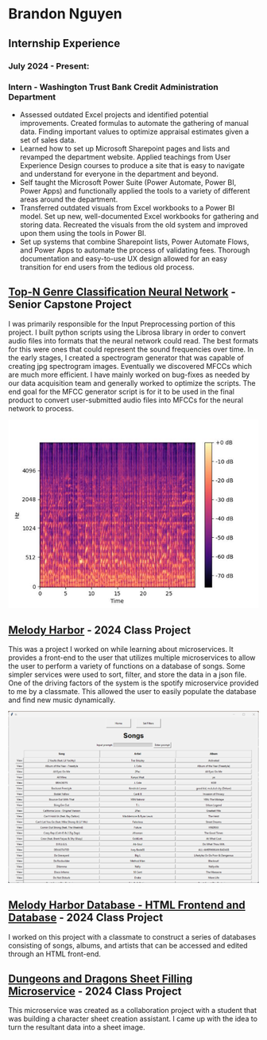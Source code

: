 # Brandon Nguyen


## Internship Experience
  ### July 2024 - Present:
  ### Intern - Washington Trust Bank Credit Administration Department
* Assessed outdated Excel projects and identified potential improvements. Created formulas to automate the gathering of manual data. Finding important values to optimize appraisal estimates given a set of sales data.
* Learned how to set up Microsoft Sharepoint pages and lists and revamped the department website. Applied teachings from User Experience Design courses to produce a site that is easy to navigate and understand for everyone in the department and beyond.
* Self taught the Microsoft Power Suite (Power Automate, Power BI, Power Apps) and functionally applied the tools to a variety of different areas around the department.
* Transferred outdated visuals from Excel workbooks to a Power BI model. Set up new, well-documented Excel workbooks for gathering and storing data. Recreated the visuals from the old system and improved upon them using the tools in Power BI.
* Set up systems that combine Sharepoint lists, Power Automate Flows, and Power Apps to automate the process of validating fees. Thorough documentation and easy-to-use UX design allowed for an easy transition for end users from the tedious old process.


## [Top-N Genre Classification Neural Network](https://github.com/beatsageo/Top_n) - Senior Capstone Project

I was primarily responsible for the Input Preprocessing portion of this project. I built python scripts using the Librosa library in order to convert audio files into formats that the neural network could read. The best formats for this were ones that could represent the sound frequencies over time. In the early stages, I created a spectrogram generator that was capable of creating jpg spectrogram images. Eventually we discovered MFCCs which are much more efficient. I have mainly worked on bug-fixes as needed by our data acquisition team and generally worked to optimize the scripts. The end goal for the MFCC generator script is for it to be used in the final product to convert user-submitted audio files into MFCCs for the neural network to process. 

![Example Spectrogram](/spec-files/blues.00000.au_1.jpg) 


## [Melody Harbor](https://github.com/BrandomonkeyNguyen/Melody-Harbor) - 2024 Class Project

This was a project I worked on while learning about microservices. It provides a front-end to the user that utilizes multiple microservices to allow the user to perform a variety of functions on a database of songs. Some simpler services were used to sort, filter, and store the data in a json file. One of the driving factors of the system is the spotify microservice provided to me by a classmate. This allowed the user to easily populate the database and find new music dynamically.

![Example Spectrogram](/assets/melody-harbor.png) 


## [Melody Harbor Database - HTML Frontend and Database](https://github.com/CRTMCQ/melody-harbor) - 2024 Class Project

I worked on this project with a classmate to construct a series of databases consisting of songs, albums, and artists that can be accessed and edited through an HTML front-end.


## [Dungeons and Dragons Sheet Filling Microservice](https://github.com/BrandonNguyenOSU/microservices) - 2024 Class Project

This microservice was created as a collaboration project with a student that was building a character sheet creation assistant. I came up with the idea to turn the resultant data into a sheet image.

